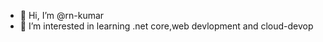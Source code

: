 - 👋 Hi, I’m @rn-kumar
- 👀 I’m interested in learning .net core,web devlopment and cloud-devop

<!---
rn-kumar/rn-kumar is a ✨ special ✨ repository because its `README.md` (this file) appears on your GitHub profile.
You can click the Preview link to take a look at your changes.
--->
